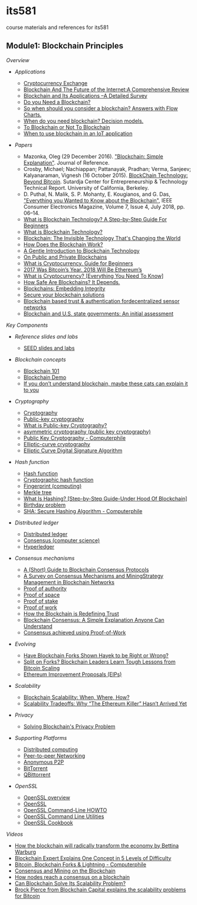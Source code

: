 # its581
course materials and references for its581

## Module1: Blockchain Principles

_*Overview*_

* _Applications_

  * [Cryptocurrency Exchange](https://www.blockchain.com/)
  * [Blockchain And The Future of the Internet:A Comprehensive Review](https://arxiv.org/pdf/1904.00733.pdf)
  * [Blockchain and Its Applications –A Detailed Survey](https://www.ijcaonline.org/archives/volume180/number3/aras-2017-ijca-915994.pdf)
  * [Do you Need a Blockchain?](https://ieeexplore.ieee.org/document/8525392/)
  * [So when should you consider a blockchain? Answers with Flow Charts.](https://medium.com/@chrshmmmr/so-when-should-you-consider-a-blockchain-answers-with-flow-charts-376936432ce8)
  * [When do you need blockchain? Decision models.](https://medium.com/@sbmeunier/when-do-you-need-blockchain-decision-models-a5c40e7c9ba1)
  * [To Blockchain or Not To Blockchain](https://hackernoon.com/to-blockchain-or-not-to-blockchain-45004a23e8a7)
  * [When to use blockchain in an IoT application](https://www.researchgate.net/figure/Flow-diagram-for-deciding-when-to-use-blockchain-in-an-IoT-application\_fig2\_325494976)

* _Papers_

  * Mazonka, Oleg (29 December 2016). ["Blockchain: Simple Explanation"](http://jrxv.net/x/16/chain\.pdf). Journal of Reference.
  * Crosby, Michael; Nachiappan; Pattanayak, Pradhan; Verma, Sanjeev; Kalyanaraman, Vignesh (16   October 2015). [BlockChain Technology: Beyond Bitcoin](http://scet.berkeley.edu/wp-content/uploads/BlockchainPaper\.pdf). Sutardja Center for Entrepreneurship & Technology Technical Report. University   of California, Berkeley.
  * D. Puthal, N. Malik, S. P. Mohanty, E. Kougianos, and G. Das, ["Everything you Wanted to Know   about the Blockchain"](http://www.smohanty.org/Publications\_Journals/2018/Mohanty\_IEEE-CEM\_2018-Jul\_Blockchain\.pdf), IEEE Consumer Electronics Magazine, Volume 7, Issue 4,   July 2018, pp. 06–14.
  * [What is Blockchain Technology? A Step-by-Step Guide For Beginners](https://blockgeeks.com/guides/what-is-blockchain-technology/)
  * [What is Blockchain Technology?](https://www.coindesk.com/learn/blockchain-101/what-is-blockchain-technology)
  * [Blockchain: The Invisible Technology That's Changing the World](https://www.pcmag.com/news/blockchain-the-invisible-technology-thats-changing-the-world)
  * [How Does the Blockchain Work?](https://onezero.medium.com/how-does-the-blockchain-work-98c8cd01d2ae)
  * [A Gentle Introduction to Blockchain Technology](https://bitsonblocks.net/2015/09/09/gentle-introduction-blockchain-technology/)
  * [On Public and Private Blockchains](https://blog.ethereum.org/2015/08/07/on-public-and-private-blockchains/)
  * [What is Cryptocurrency. Guide for Beginners ](https://cointelegraph.com/bitcoin-for-beginners/what-are-cryptocurrencies) 
  * [2017 Was Bitcoin’s Year. 2018 Will Be Ethereum’s](https://www.coindesk.com/2017-bitcoins-year-2018-will-ethereums)
  * [What is Cryptocurrency? \[Everything You Need To Know\]](https://blockgeeks.com/guides/what-is-cryptocurrency/)
  * [How Safe Are Blockchains? It Depends.](https://hbr.org/2017/03/how-safe-are-blockchains-it-depends)
  * [Blockchains: Embedding Integrity](https://infospectives.co.uk/2016/01/05/blockchains-embedding-integrity/)
  * [Secure your blockchain solutions](https://developer.ibm.com/technologies/blockchain/articles/how-to-secure-blockchain-solutions/)
  * [Blockchain based trust & authentication fordecentralized sensor networks](https://arxiv.org/pdf/1706.01730.pdf)
  * [Blockchain and U.S. state governments: An initial assessment](https://www.brookings.edu/blog/techtank/2018/04/17/blockchain-and-u-s-state-governments-an-initial-assessment/)


_*Key Components*_

* _Reference slides and labs_

  * [SEED slides and labs](https://www.handsonsecurity.net/resources.html)

* _Blockchain concepts_

  * [Blockchain 101](https://www.coindesk.com/learn/blockchain-101)
  * [Blockchain Demo](https://github.com/anders94/blockchain-demo/)  
  * [If you don’t understand blockchain, maybe these cats can explain it to you](https://www.cnbc.com/2017/12/17/cryptokitties-makes-it-easy-to-understand-blockchain-and-genetics.html)

* _Cryptography_

  * [Cryptography](https://en.wikipedia.org/wiki/Cryptography)
  * [Public-key cryptography](https://en.wikipedia.org/wiki/Public-key\_cryptography)
  * [What is Public-key Cryptography?](https://www.globalsign.com/en/ssl-information-center/what-is-public-key-cryptography)
  * [asymmetric cryptography (public key cryptography)](https://searchsecurity.techtarget.com/definition/asymmetric-cryptography)
  * [Public Key Cryptography - Computerphile](https://youtu.be/GSIDS\_lvRv4)
  * [Elliptic-curve cryptography](https://en.wikipedia.org/wiki/Elliptic-curve\_cryptography)
  * [Elliptic Curve Digital Signature Algorithm](https://en.wikipedia.org/wiki/Elliptic\_Curve\_Digital\_Signature\_Algorithm)

* _Hash function_

  * [Hash function](https://en.wikipedia.org/wiki/Hash\_function)
  * [Cryptographic hash function](https://en.wikipedia.org/wiki/Cryptographic\_hash\_function)
  * [Fingerprint (computing)](https://en.wikipedia.org/wiki/Fingerprint\_\(computing\))
  * [Merkle tree](https://en.wikipedia.org/wiki/Merkle\_tree)
  * [What Is Hashing? \[Step-by-Step Guide-Under Hood Of Blockchain\]](https://blockgeeks.com/guides/what-is-hashing/)
  * [Birthday problem](https://en.wikipedia.org/wiki/Birthday\_problem)
  * [SHA: Secure Hashing Algorithm - Computerphile](https://youtu.be/DMtFhACPnTY)

* _Distributed ledger_

  * [Distributed ledger](https://en.wikipedia.org/wiki/Distributed\_ledger)
  * [Consensus (computer science)](https://en.wikipedia.org/wiki/Consensus\_\(computer\_science\))
  * [Hyperledger](https://en.wikipedia.org/wiki/Hyperledger)

* _Consensus mechanisms_

  * [A (Short) Guide to Blockchain Consensus Protocols](https://www.coindesk.com/short-guide-blockchain-consensus-protocols)
  * [A Survey on Consensus Mechanisms and MiningStrategy Management in Blockchain Networks](https://arxiv.org/pdf/1805.02707.pdf)
  * [Proof of authority](https://en.wikipedia.org/wiki/Proof\_of\_authority)
  * [Proof of space](https://en.wikipedia.org/wiki/Proof\_of\_space)
  * [Proof of stake](https://en.wikipedia.org/wiki/Proof\_of\_stake)
  * [Proof of work](https://en.wikipedia.org/wiki/Proof\_of\_work)
  * [How the Blockchain is Redefining Trust](https://www.wired.com/story/how-the-blockchain-is-redefining-trust/)
  * [Blockchain Consensus: A Simple Explanation Anyone Can Understand](https://blockgeeks.com/guides/blockchain-consensus/)
  * [Consensus achieved using Proof-of-Work](https://mastanbtc.github.io/blockchainnotes/consensustypes/)
  
* _Evolving_

  * [Have Blockchain Forks Shown Hayek to be Right or Wrong?](https://www.trustnodes.com/2017/12/02/blockchain-forks-shown-hayek-right-wrong)
  * [Split on Forks? Blockchain Leaders Learn Tough Lessons from Bitcoin Scaling](https://www.coindesk.com/split-forks-blockchain-leaders-learn-tough-lessons-bitcoin-scaling)
  * [Ethereum Improvement Proposals (EIPs)](https://github.com/ethereum/EIPs)
  
* _Scalability_
  
  * [Blockchain Scalability: When, Where, How?](https://blockgeeks.com/guides/blockchain-scalability/)
  * [Scalability Tradeoffs: Why “The Ethereum Killer” Hasn’t Arrived Yet](https://medium.com/loom-network/scalability-tradeoffs-why-the-ethereum-killer-hasnt-arrived-yet-8f60a88e46c0)

* _Privacy_
  * [Solving Blockchain's Privacy Problem](https://www.newsweek.com/solving-blockchain-privacy-problem-643368)


* _Supporting Platforms_

  * [Distributed computing](https://en.wikipedia.org/wiki/Distributed\_computing)
  * [Peer-to-peer Networking](https://en.wikipedia.org/wiki/Peer-to-peer)
  * [Anonymous P2P](https://en.wikipedia.org/wiki/Anonymous\_P2P)  
  * [BitTorrent](https://en.wikipedia.org/wiki/BitTorrent)
  * [QBittorrent](https://en.wikipedia.org/wiki/QBittorrent)

* _OpenSSL_

  * [OpenSSL overview](https://en.wikipedia.org/wiki/OpenSSL)
  * [OpenSSL](https://www.openssl.org/)
  * [OpenSSL Command-Line HOWTO](https://www.madboa.com/geek/openssl/)
  * [OpenSSL Command Line Utilities](https://wiki.openssl.org/index.php/Command\_Line\_Utilities)
  * [OpenSSL Cookbook](https://www.feistyduck.com/books/openssl-cookbook/)  

_Videos_

  * [How the blockchain will radically transform the economy by Bettina Warburg](https://youtu.be/RplnSVTzvnU)
  * [Blockchain Expert Explains One Concept in 5 Levels of Difficulty](https://youtu.be/hYip_Vuv8J0)
  * [Bitcoin, Blockchain Forks & Lightning - Computerphile](https://youtu.be/8uF7RVF2osk)
  * [Consensus and Mining on the Blockchain](https://youtu.be/2HcmwfVzPEU)
  * [How nodes reach a consensus on a blockchain](https://youtu.be/DqtzxJP6Y9k)
  * [Can Blockchain Solve Its Scalability Problem?](https://youtu.be/LxuLhPtIiHA)
  * [Brock Pierce from Blockchain Capital explains the scalability problems for Bitcoin](https://youtu.be/gMFp66FRjZo)
